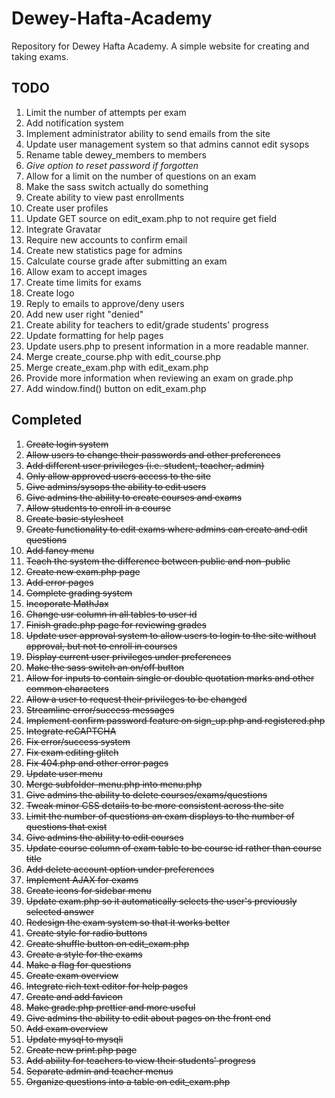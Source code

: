 # Dewey-Hafta-Academy
Repository for Dewey Hafta Academy. A simple website for creating and taking exams. 

TODO
----

1. Limit the number of attempts per exam
2. Add notification system
3. Implement administrator ability to send emails from the site
4. Update user management system so that admins cannot edit sysops
5. Rename table dewey_members to members
6. _Give option to reset password if forgotten_
7. Allow for a limit on the number of questions on an exam
8. Make the sass switch actually do something
9. Create ability to view past enrollments
10. Create user profiles
11. Update GET source on edit_exam.php to not require get field
12. Integrate Gravatar
13. Require new accounts to confirm email
14. Create new statistics page for admins
15. Calculate course grade after submitting an exam
16. Allow exam to accept images
17. Create time limits for exams
18. Create logo
19. Reply to emails to approve/deny users
20. Add new user right "denied"
21. Create ability for teachers to edit/grade students' progress
22. Update formatting for help pages
23. Update users.php to present information in a more readable manner. 
24. Merge create_course.php with edit_course.php
25. Merge create_exam.php with edit_exam.php
26. Provide more information when reviewing an exam on grade.php
27. Add window.find() button on edit_exam.php

Completed
----
1. ~~Create login system~~
2. ~~Allow users to change their passwords and other preferences~~
3. ~~Add different user privileges (i.e. student, teacher, admin)~~
4. ~~Only allow approved users access to the site~~
5. ~~Give admins/sysops the ability to edit users~~
6. ~~Give admins the ability to create courses and exams~~
7. ~~Allow students to enroll in a course~~
8. ~~Create basic stylesheet~~
9. ~~Create functionality to edit exams where admins can create and edit questions~~
10. ~~Add fancy menu~~
11. ~~Teach the system the difference between public and non-public~~
12. ~~Create new exam.php page~~
13. ~~Add error pages~~
14. ~~Complete grading system~~
15. ~~Incoporate MathJax~~
16. ~~Change usr column in all tables to user id~~
17. ~~Finish grade.php page for reviewing grades~~
18. ~~Update user approval system to allow users to login to the site without approval, but not to enroll in courses~~
19. ~~Display current user privileges under preferences~~
20. ~~Make the sass switch an on/off button~~
21. ~~Allow for inputs to contain single or double quotation marks and other common characters~~
22. ~~Allow a user to request their privileges to be changed~~
23. ~~Streamline error/success messages~~
24. ~~Implement confirm password feature on sign_up.php and registered.php~~
25. ~~Integrate reCAPTCHA~~
26. ~~Fix error/success system~~
27. ~~Fix exam editing glitch~~
28. ~~Fix 404.php and other error pages~~
29. ~~Update user menu~~
30. ~~Merge subfolder-menu.php into menu.php~~
31. ~~Give admins the ability to delete courses/exams/questions~~
32. ~~Tweak minor CSS details to be more consistent across the site~~
33. ~~Limit the number of questions an exam displays to the number of questions that exist~~
34. ~~Give admins the ability to edit courses~~
35. ~~Update course column of exam table to be course id rather than course title~~
36. ~~Add delete account option under preferences~~
37. ~~Implement AJAX for exams~~
38. ~~Create icons for sidebar menu~~
39. ~~Update exam.php so it automatically selects the user's previously selected answer~~
40. ~~Redesign the exam system so that it works better~~
41. ~~Create style for radio buttons~~
42. ~~Create shuffle button on edit_exam.php~~
43. ~~Create a style for the exams~~
44. ~~Make a flag for questions~~
45. ~~Create exam overview~~
46. ~~Integrate rich text editor for help pages~~
47. ~~Create and add favicon~~
48. ~~Make grade.php prettier and more useful~~
49. ~~Give admins the ability to edit about pages on the front end~~
50. ~~Add exam overview~~
51. ~~Update mysql to mysqli~~
52. ~~Create new print.php page~~
53. ~~Add ability for teachers to view their students' progress~~
54. ~~Separate admin and teacher menus~~
55. ~~Organize questions into a table on edit_exam.php~~
